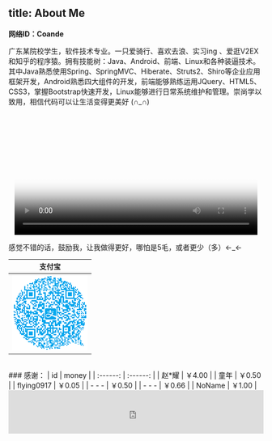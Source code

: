 title: About Me
---
**网络ID：Coande**<br/>

广东某院校学生，软件技术专业。一只爱骑行、喜欢去浪、实习ing 、爱逛V2EX和知乎的程序猿。拥有技能树：Java、Android、前端、Linux和各种装逼技术。其中Java熟悉使用Spring、SpringMVC、Hiberate、Struts2、Shiro等企业应用框架开发，Android熟悉四大组件的开发，前端能够熟练运用JQuery、HTML5、CSS3，掌握Bootstrap快速开发，Linux能够进行日常系统维护和管理。崇尚学以致用，相信代码可以让生活变得更美好 (∩_∩)

<video height="240px" controls style="display:block;margin:0 auto;" title="Stay hungry , stay foolish" poster="http://7xi6qe.com1.z0.glb.clouddn.com//2015/05/15/Quotefancy-21907-1024.jpg">
	<source src="http://7xi6qe.com1.z0.glb.clouddn.com/2016/10/15/Steve%20Jobs%27%202005%20Stanford%20Commencement%20Address.mp4" type="video/mp4">
	您的浏览器不支持 video 标签。
</video>

感觉不错的话，鼓励我，让我做得更好，哪怕是5毛，或者更少（多）←_←

| 支付宝 |
| :-----------------------------------------------------: |
| ![用支付宝扫我吧←_←](/others/images/814a98bf6e26e932.png) |

<br>
### 感谢：
| id | money |
| :------: | :------: |
| 赵*耀 | ￥4.00 |
| 童年 | ￥0.50 |
| flying0917 | ￥0.05 |
| - - - | ￥0.50 |
| - - - | ￥0.66 |
| NoName | ￥1.00 |

<br>

<iframe frameborder="no" border="0" marginwidth="0" marginheight="0" width=100% height=86 src="http://music.163.com/outchain/player?type=2&id=5308028&auto=1&height=66"></iframe>